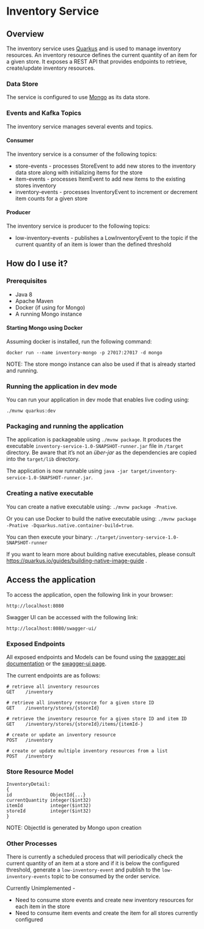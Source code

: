 # Inventory Service

## Overview

The inventory service uses [Quarkus](https://quarkus.io) and is used to manage inventory resources. An inventory resource defines the current quantity of an item for a given store.  It exposes a REST API that provides endpoints to retrieve, create/update inventory resources.

### Data Store

The service is configured to use [Mongo](https://www.mongodb.com/) as its data store.

### Events and Kafka Topics

The inventory service manages several events and topics.

#### Consumer

The inventory service is a consumer of the following topics:
* store-events - processes StoreEvent to add new stores to the inventory data store along with initializing items for the store
* item-events - processes ItemEvent to add new items to the existing stores inventory
* inventory-events - processes InventoryEvent to increment or decrement item counts for a given store

#### Producer

The inventory service is producer to the following topics:
* low-inventory-events - publishes a LowInventoryEvent to the topic if the current quantity of an item is lower than the defined threshold

## How do I use it?

### Prerequisites

* Java 8
* Apache Maven
* Docker (if using for Mongo)
* A running Mongo instance

#### Starting Mongo using Docker

Assuming docker is installed, run the following command:
```
docker run --name inventory-mongo -p 27017:27017 -d mongo
```

NOTE: The store mongo instance can also be used if that is already started and running.

### Running the application in dev mode

You can run your application in dev mode that enables live coding using:
```
./mvnw quarkus:dev
```

### Packaging and running the application

The application is packageable using `./mvnw package`.
It produces the executable `inventory-service-1.0-SNAPSHOT-runner.jar` file in `/target` directory.
Be aware that it’s not an _über-jar_ as the dependencies are copied into the `target/lib` directory.

The application is now runnable using `java -jar target/inventory-service-1.0-SNAPSHOT-runner.jar`.

### Creating a native executable

You can create a native executable using: `./mvnw package -Pnative`.

Or you can use Docker to build the native executable using: `./mvnw package -Pnative -Dquarkus.native.container-build=true`.

You can then execute your binary: `./target/inventory-service-1.0-SNAPSHOT-runner`

If you want to learn more about building native executables, please consult https://quarkus.io/guides/building-native-image-guide .

## Access the application

To access the application, open the following link in your browser:

`http://localhost:8080`

Swagger UI can be accessed with the following link:

`http://localhost:8080/swagger-ui/`

### Exposed Endpoints

All exposed endpoints and Models can be found using the [swagger api documentation](http://localhost:8080/openapi) or the [swagger-ui page](http://localhost:8080/swagger-ui/).

The current endpoints are as follows:
```
# retrieve all inventory resources
GET    /inventory

# retrieve all inventory resource for a given store ID
GET    /inventory/stores/{storeId}

# retrieve the inventory resource for a given store ID and item ID
GET    /inventory/stores/{storeId}/items/{itemId-}

# create or update an inventory resource
POST   /inventory

# create or update multiple inventory resources from a list
POST   /inventory

```

### Store Resource Model
```
InventoryDetail:
{
id              ObjectId{...}
currentQuantity integer($int32)
itemId          integer($int32)
storeId         integer($int32)
}
```

NOTE: ObjectId is generated by Mongo upon creation

### Other Processes

There is currently a scheduled process that will periodically check the current quantity of an item at a store and if it is below the configured threshold, generate a `low-inventory-event` and publish to the `low-inventory-events` topic to be consumed by the order service.

Currently Unimplemented -
* Need to consume store events and create new inventory resources for each item in the store
* Need to consume item events and create the item for all stores currently configured
